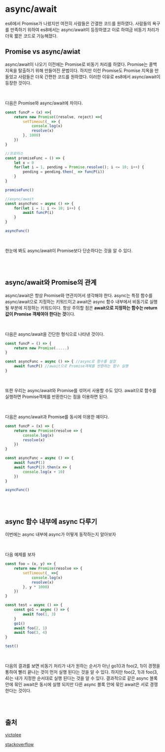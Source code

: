 # async/await

es6에서 Promise가 나왔지만 여전히 사람들은 간결한 코드를 원하였다. 사람들의 욕구를 만족하기 위하여 es8에서는 async/await이 등장하였고 이로 하여금 비동기 처리가 더욱 짧은 코드로 가능해졌다.



## Promise vs async/awiat

async/await이 나오기 이전에는 Promise로 비동기 처리를 하였다. Promise는 콜백 지옥을 탈출하기 위해 만들어진 문법이다. 하지만 이런 Promise도 Promise 지옥을 만들었고 사람들은 더욱 간편한 코드를 원하였다. 이러한 이유로 es8에서 async/await이 등장한 것이다.

<br>



다음은 Promise와 async/await에 차이다.

```javascript
const funcP = (x) =>{
    return new Promise((resolve, reject) =>{
        setTimeout(_ => {
            console.log(x)
            resolve(x)
        }, 1000)
    })
}

//프로미스
const promiseFunc = () => {
    let x = 0
    for(let i = 1, pending = Promise.resolve(); i <= 10; i++) {
        pending = pending.then(_ => funcP(i))
    }
}

promiseFunc()

//async/await
const asyncFunc = async () => {
    for(let i = 1; i <= 10; i++) {
        await funcP(i)
    }
}

asyncFunc()
```

<br>



한눈에 봐도 async/await이 Promise보다 단순하다는 것을 알 수 있다.

<br>

<br>



## async/await와 Promise의 관계

async/await은 항상 Promise와 연관지어서 생각해야 한다. async는 특정 함수를 async/await으로 지정하는 키워드이고 await은 async 함수 내부에서 비동기로 실행될 부분에 지정하는 키워드이다. 항상 주의할 점은 **await으로 지정하는 함수는 return값이 Promise 객체여야 한다는 것**이다.

<br>



다음은 async/await을 간단한 형식으로 나타낸 것이다.

```javascript
const funcP = () => {
    return new Promise(.....)
}

const asyncFunc = async () => { //async로 함수를 설정
    await funcP() //await으로 Promise객체를 반환하는 함수 실행
}
```

<br>



또한 우리는 async/await와 Promise를 섞어서 사용할 수도 있다. await으로 함수를 실행하면 Promise객체를 반환한다는 점을 이용하면 된다.

<br>



다음은 async/await과 Promise를 동시에 이용한 예이다.

```javascript
const funcP = (x) => {
    return new Promise(resolve => {
        console.log(x)
        resolve(x)
    })
}

const asyncFunc = async () => {
    await funcP(1)
    await funcP(2).then(x => {
        console.log(x + 10)
    })
}

asyncFunc()
```

<br>

<br>



## async 함수 내부에 async 다루기

이번에는 async 내부에 async가 어떻게 동작하는지 알아보자

<br>



다음 예제를 보자

```javascript
const foo = (x, y) => {
    return new Promise(resolve => {
        setTimeout(_ =>{
            console.log(x)
            resolve(x)
        }, y * 1000)
    })
}

const test = async () => {
    const go1 = async () => {
        await foo(1, 3)
    }
    go1()
    await foo(2, 1)
    await foo(3, 4)
}

test()
```

<br>



다음의 결과를 보면 비동기 처리가 내가 원하는 순서가 아닌 go1()과 foo(2, 1)이 경쟁을 통하여 빨리 끝나는 것이 먼저 실행 된다는 것을 알 수 있다. 하지만 foo(2, 1)과 foo(3, 4)는 내가 지정한 순서대로 실행 된다는 것을 알 수 있다. 결과적으로 같은 async 블록 안에 묶인 await은 동시에 실행 되지만 다른 async 블록 안에 묶인 await은 서로 경쟁한다는 것이다.

<br>

<br>



## 출처

[victolee](https://victorydntmd.tistory.com/)

[stackoverflow](https://stackoverflow.com/questions/40328932/javascript-es6-promise-for-loop/40329190)